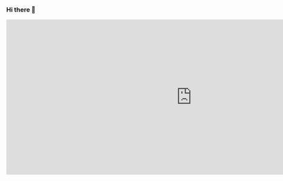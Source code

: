 ### Hi there 👋

<iframe width="980" height="410" src="https://mars.nasa.gov/layout/embed/send-your-name/future/certificate/?cn=381146397159" frameborder="0"></iframe>

<!--
**BMGRO/BMGRO** is a ✨ _special_ ✨ repository because its `README.md` (this file) appears on your GitHub profile.

Here are some ideas to get you started:

- 🔭 I’m currently working on ...
- 🌱 I’m currently learning ...
- 👯 I’m looking to collaborate on ...
- 🤔 I’m looking for help with ...
- 💬 Ask me about ...
- 📫 How to reach me: ...
- 😄 Pronouns: ...
- ⚡ Fun fact: ...
-->

